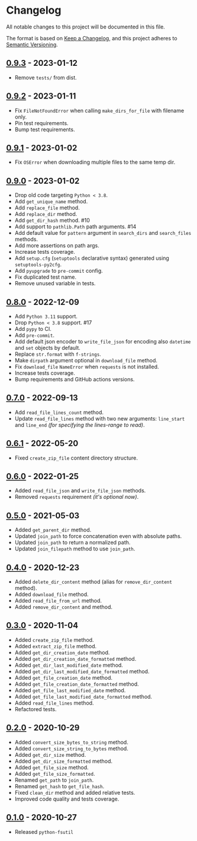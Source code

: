 # Changelog
All notable changes to this project will be documented in this file.

The format is based on [Keep a Changelog](https://keepachangelog.com/en/1.0.0/),
and this project adheres to [Semantic Versioning](https://semver.org/spec/v2.0.0.html).

## [0.9.3](https://github.com/fabiocaccamo/python-fsutil/releases/tag/0.9.3) - 2023-01-12
-   Remove `tests/` from dist.

## [0.9.2](https://github.com/fabiocaccamo/python-fsutil/releases/tag/0.9.2) - 2023-01-11
-   Fix `FileNotFoundError` when calling `make_dirs_for_file` with filename only.
-   Pin test requirements.
-   Bump test requirements.

## [0.9.1](https://github.com/fabiocaccamo/python-fsutil/releases/tag/0.9.1) - 2023-01-02
-   Fix `OSError` when downloading multiple files to the same temp dir.

## [0.9.0](https://github.com/fabiocaccamo/python-fsutil/releases/tag/0.9.0) - 2023-01-02
-   Drop old code targeting `Python < 3.8`.
-   Add `get_unique_name` method.
-   Add `replace_file` method.
-   Add `replace_dir` method.
-   Add `get_dir_hash` method. #10
-   Add support to `pathlib.Path` path arguments. #14
-   Add default value for `pattern` argument in `search_dirs` and `search_files` methods.
-   Add more assertions on path args.
-   Increase tests coverage.
-   Add `setup.cfg` (`setuptools` declarative syntax) generated using `setuptools-py2cfg`.
-   Add `pyupgrade` to `pre-commit` config.
-   Fix duplicated test name.
-   Remove unused variable in tests.

## [0.8.0](https://github.com/fabiocaccamo/python-fsutil/releases/tag/0.8.0) - 2022-12-09
-   Add `Python 3.11` support.
-   Drop `Python < 3.8` support. #17
-   Add `pypy` to CI.
-   Add `pre-commit`.
-   Add default json encoder to `write_file_json` for encoding also `datetime` and `set` objects by default.
-   Replace `str.format` with `f-strings`.
-   Make `dirpath` argument optional in `download_file` method.
-   Fix `download_file` `NameError` when `requests` is not installed.
-   Increase tests coverage.
-   Bump requirements and GitHub actions versions.

## [0.7.0](https://github.com/fabiocaccamo/python-fsutil/releases/tag/0.7.0) - 2022-09-13
-   Add `read_file_lines_count` method.
-   Update `read_file_lines` method with two new arguments: `line_start` and `line_end` *(for specifying the lines-range to read)*.

## [0.6.1](https://github.com/fabiocaccamo/python-fsutil/releases/tag/0.6.1) - 2022-05-20
-   Fixed `create_zip_file` content directory structure.

## [0.6.0](https://github.com/fabiocaccamo/python-fsutil/releases/tag/0.6.0) - 2022-01-25
-   Added `read_file_json` and `write_file_json` methods.
-   Removed `requests` requirement *(it's optional now)*.

## [0.5.0](https://github.com/fabiocaccamo/python-fsutil/releases/tag/0.5.0) - 2021-05-03
-   Added `get_parent_dir` method.
-   Updated `join_path` to force concatenation even with absolute paths.
-   Updated `join_path` to return a normalized path.
-   Updated `join_filepath` method to use `join_path`.

## [0.4.0](https://github.com/fabiocaccamo/python-fsutil/releases/tag/0.4.0) - 2020-12-23
-   Added `delete_dir_content` method (alias for `remove_dir_content` method).
-   Added `download_file` method.
-   Added `read_file_from_url` method.
-   Added `remove_dir_content` and method.

## [0.3.0](https://github.com/fabiocaccamo/python-fsutil/releases/tag/0.3.0) - 2020-11-04
-   Added `create_zip_file` method.
-   Added `extract_zip_file` method.
-   Added `get_dir_creation_date` method.
-   Added `get_dir_creation_date_formatted` method.
-   Added `get_dir_last_modified_date` method.
-   Added `get_dir_last_modified_date_formatted` method.
-   Added `get_file_creation_date` method.
-   Added `get_file_creation_date_formatted` method.
-   Added `get_file_last_modified_date` method.
-   Added `get_file_last_modified_date_formatted` method.
-   Added `read_file_lines` method.
-   Refactored tests.

## [0.2.0](https://github.com/fabiocaccamo/python-fsutil/releases/tag/0.2.0) - 2020-10-29
-   Added `convert_size_bytes_to_string` method.
-   Added `convert_size_string_to_bytes` method.
-   Added `get_dir_size` method.
-   Added `get_dir_size_formatted` method.
-   Added `get_file_size` method.
-   Added `get_file_size_formatted`.
-   Renamed `get_path` to `join_path`.
-   Renamed `get_hash` to `get_file_hash`.
-   Fixed `clean_dir` method and added relative tests.
-   Improved code quality and tests coverage.

## [0.1.0](https://github.com/fabiocaccamo/python-fsutil/releases/tag/0.1.0) - 2020-10-27
-   Released `python-fsutil`
